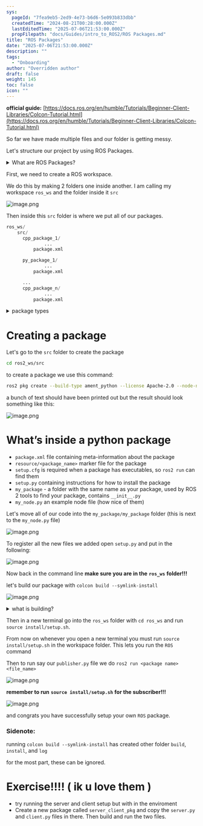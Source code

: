 ```yaml
---
sys:
  pageId: "7fea9eb5-2ed9-4e73-b6d6-5e093b833dbb"
  createdTime: "2024-08-21T00:28:00.000Z"
  lastEditedTime: "2025-07-06T21:53:00.000Z"
  propFilepath: "docs/Guides/intro_to_ROS2/ROS Packages.md"
title: "ROS Packages"
date: "2025-07-06T21:53:00.000Z"
description: ""
tags:
  - "Onboarding"
author: "Overridden author"
draft: false
weight: 145
toc: false
icon: ""
---
```


**official guide:** [https://docs.ros.org/en/humble/Tutorials/Beginner-Client-Libraries/Colcon-Tutorial.html](https://docs.ros.org/en/humble/Tutorials/Beginner-Client-Libraries/Colcon-Tutorial.html)

So far we have made multiple files and our folder is getting messy.

Let's structure our project by using ROS Packages.

<details>
      <summary>What are ROS Packages?</summary>
      ROS Packages are, as the name implies, packages of code that are highly sharable between ROS developers.
  </details>

First, we need to create a ROS workspace.

We do this by making 2 folders one inside another. I am calling my workspace `ros_ws` and the folder inside it `src`

![image.png](https://prod-files-secure.s3.us-west-2.amazonaws.com/d518164a-d88e-44d1-a4ee-3adb3bd8bce0/70706947-fd18-4537-a67b-e12946812d31/image.png?X-Amz-Algorithm=AWS4-HMAC-SHA256&X-Amz-Content-Sha256=UNSIGNED-PAYLOAD&X-Amz-Credential=ASIAZI2LB466ZZWMKL3I%2F20250725%2Fus-west-2%2Fs3%2Faws4_request&X-Amz-Date=20250725T171145Z&X-Amz-Expires=3600&X-Amz-Security-Token=IQoJb3JpZ2luX2VjEB8aCXVzLXdlc3QtMiJGMEQCIHZr%2FOkmpswUYX1YGJHcedkhOnJYFYuZ%2F5DoTHVycASdAiA7pu1p4be9Tg%2B8LS4gDC1fZWihsHcVfZ6EPG2Xpfkv8Cr%2FAwhIEAAaDDYzNzQyMzE4MzgwNSIMGF6AjtSKErHv%2BeQFKtwD419qTZybhXQDWVk9%2FRi76QkuuJCyVVquO6BIT1huHLGzcNbQIQOVKNOV9WIF%2FxmImDXGwT62IaDlz7mBvPpK299YinInJPGkTZzBcj%2FiSTjQ9%2BMCz%2B6ah2xQqpelSrgAu4jggnKIT4VFkEza%2FqpRyoiSaYgjDpd5TWj1zF%2Fl3A44c3P%2F1ImcWPCTOz2ERHwjOuo6slugxuZnYjObei7Dzz2Wglj5au2aF955nUBnJ1nG%2FEi7uZ6ebnrel2a4tGNaEkgleKew6oyFlar1aT3l7e6IStXQ%2By3zl3EFKaHolJRtXYN%2BPGiGGBenD1L%2BaeXqk%2BaBs4t7Ix7HZTEp5rgyP6DnpElIXrKhaSl2FzeaBgj%2BkJ9TS6vIEcBhGaqIE%2Bko7ncOOXJRVx0hT2fyO5AgwOR7qBhuhXHWjPldxSCbz6dkfiQ10piJ%2BYsHwiPVU7SmXoN2FCfJougqUYbu5qOcmICo5wa8YX1dkGj1JY5fwcfuwLGQSkpDyI57hOc71K%2FTctW90SHjh4Vx5PFDYqoZqgXRyGafX0do0dvAgZMaUrYbmWMX44qGwYIRl%2Bp45RthbNDVYlAc5op3ogc87gVXJhQTyOSjC1HodGG5H9KfOf5g6XJ6S1WgLUZnEEIw5byOxAY6pgEArcg8MqPH0bosZ8Of9cwPjtQVDilVlCtOLeI8JBeiEwcv7RgWY32btvwDJfwhH9zTeKrzss2ZJNv25ZXUEM9vFZOk0PhnQZDfxfn7pmWN1KXhdRXIUu6cgv6YcteA4rUuCVvnIzEwTqKBxQ2%2BymXXMxLSO29VDCGJjiktw3rXLk22E97uvliIp4AKfnW1LY5yPNRbU%2BOYOSwW6Xhg9iTVdaBGCh3r&X-Amz-Signature=740c52bfb151e2a530ffc094181a6925d9efe600dcb383d5ba2a4ffde38973f2&X-Amz-SignedHeaders=host&x-amz-checksum-mode=ENABLED&x-id=GetObject)

Then inside this `src` folder is where we put all of our packages.

```python
ros_ws/
    src/
      cpp_package_1/
		      ...
          package.xml

      py_package_1/
		      ...
          package.xml

      ...
      cpp_package_n/
		      ...
          package.xml

```

<details>

<summary>package types</summary>

packages can be either `C++` or python.

the intern file structure is different for each but for this guide we will stick to creating python packages

</details>

# Creating a package

Let's go to the `src` folder to create the package

```bash
cd ros2_ws/src
```

to create a package we use this command:

```bash
ros2 pkg create --build-type ament_python --license Apache-2.0 --node-name my_node my_package
```

a bunch of text should have been printed out but the result should look something like this:

![image.png](https://prod-files-secure.s3.us-west-2.amazonaws.com/d518164a-d88e-44d1-a4ee-3adb3bd8bce0/e6cf1e3f-8512-4a3e-b131-079f800bf3e8/image.png?X-Amz-Algorithm=AWS4-HMAC-SHA256&X-Amz-Content-Sha256=UNSIGNED-PAYLOAD&X-Amz-Credential=ASIAZI2LB466ZZWMKL3I%2F20250725%2Fus-west-2%2Fs3%2Faws4_request&X-Amz-Date=20250725T171145Z&X-Amz-Expires=3600&X-Amz-Security-Token=IQoJb3JpZ2luX2VjEB8aCXVzLXdlc3QtMiJGMEQCIHZr%2FOkmpswUYX1YGJHcedkhOnJYFYuZ%2F5DoTHVycASdAiA7pu1p4be9Tg%2B8LS4gDC1fZWihsHcVfZ6EPG2Xpfkv8Cr%2FAwhIEAAaDDYzNzQyMzE4MzgwNSIMGF6AjtSKErHv%2BeQFKtwD419qTZybhXQDWVk9%2FRi76QkuuJCyVVquO6BIT1huHLGzcNbQIQOVKNOV9WIF%2FxmImDXGwT62IaDlz7mBvPpK299YinInJPGkTZzBcj%2FiSTjQ9%2BMCz%2B6ah2xQqpelSrgAu4jggnKIT4VFkEza%2FqpRyoiSaYgjDpd5TWj1zF%2Fl3A44c3P%2F1ImcWPCTOz2ERHwjOuo6slugxuZnYjObei7Dzz2Wglj5au2aF955nUBnJ1nG%2FEi7uZ6ebnrel2a4tGNaEkgleKew6oyFlar1aT3l7e6IStXQ%2By3zl3EFKaHolJRtXYN%2BPGiGGBenD1L%2BaeXqk%2BaBs4t7Ix7HZTEp5rgyP6DnpElIXrKhaSl2FzeaBgj%2BkJ9TS6vIEcBhGaqIE%2Bko7ncOOXJRVx0hT2fyO5AgwOR7qBhuhXHWjPldxSCbz6dkfiQ10piJ%2BYsHwiPVU7SmXoN2FCfJougqUYbu5qOcmICo5wa8YX1dkGj1JY5fwcfuwLGQSkpDyI57hOc71K%2FTctW90SHjh4Vx5PFDYqoZqgXRyGafX0do0dvAgZMaUrYbmWMX44qGwYIRl%2Bp45RthbNDVYlAc5op3ogc87gVXJhQTyOSjC1HodGG5H9KfOf5g6XJ6S1WgLUZnEEIw5byOxAY6pgEArcg8MqPH0bosZ8Of9cwPjtQVDilVlCtOLeI8JBeiEwcv7RgWY32btvwDJfwhH9zTeKrzss2ZJNv25ZXUEM9vFZOk0PhnQZDfxfn7pmWN1KXhdRXIUu6cgv6YcteA4rUuCVvnIzEwTqKBxQ2%2BymXXMxLSO29VDCGJjiktw3rXLk22E97uvliIp4AKfnW1LY5yPNRbU%2BOYOSwW6Xhg9iTVdaBGCh3r&X-Amz-Signature=53f0ef23a4bc8a430092447ec10c8056a0fb8df9b233813bfbac49a7bff1737a&X-Amz-SignedHeaders=host&x-amz-checksum-mode=ENABLED&x-id=GetObject)

# What’s inside a python package

- `package.xml` file containing meta-information about the package
- `resource/<package_name>` marker file for the package
- `setup.cfg` is required when a package has executables, so `ros2 run` can find them
- `setup.py` containing instructions for how to install the package
- `my_package` - a folder with the same name as your package, used by ROS 2 tools to find your package, contains `__init__.py`
- `my_node.py` an example node file (how nice of them)

Let's move all of our code into the `my_package/my_package` folder (this is next to the `my_node.py` file)

![image.png](https://prod-files-secure.s3.us-west-2.amazonaws.com/d518164a-d88e-44d1-a4ee-3adb3bd8bce0/9ce58f11-0da9-4d3e-b86d-506a9685d378/image.png?X-Amz-Algorithm=AWS4-HMAC-SHA256&X-Amz-Content-Sha256=UNSIGNED-PAYLOAD&X-Amz-Credential=ASIAZI2LB466ZZWMKL3I%2F20250725%2Fus-west-2%2Fs3%2Faws4_request&X-Amz-Date=20250725T171145Z&X-Amz-Expires=3600&X-Amz-Security-Token=IQoJb3JpZ2luX2VjEB8aCXVzLXdlc3QtMiJGMEQCIHZr%2FOkmpswUYX1YGJHcedkhOnJYFYuZ%2F5DoTHVycASdAiA7pu1p4be9Tg%2B8LS4gDC1fZWihsHcVfZ6EPG2Xpfkv8Cr%2FAwhIEAAaDDYzNzQyMzE4MzgwNSIMGF6AjtSKErHv%2BeQFKtwD419qTZybhXQDWVk9%2FRi76QkuuJCyVVquO6BIT1huHLGzcNbQIQOVKNOV9WIF%2FxmImDXGwT62IaDlz7mBvPpK299YinInJPGkTZzBcj%2FiSTjQ9%2BMCz%2B6ah2xQqpelSrgAu4jggnKIT4VFkEza%2FqpRyoiSaYgjDpd5TWj1zF%2Fl3A44c3P%2F1ImcWPCTOz2ERHwjOuo6slugxuZnYjObei7Dzz2Wglj5au2aF955nUBnJ1nG%2FEi7uZ6ebnrel2a4tGNaEkgleKew6oyFlar1aT3l7e6IStXQ%2By3zl3EFKaHolJRtXYN%2BPGiGGBenD1L%2BaeXqk%2BaBs4t7Ix7HZTEp5rgyP6DnpElIXrKhaSl2FzeaBgj%2BkJ9TS6vIEcBhGaqIE%2Bko7ncOOXJRVx0hT2fyO5AgwOR7qBhuhXHWjPldxSCbz6dkfiQ10piJ%2BYsHwiPVU7SmXoN2FCfJougqUYbu5qOcmICo5wa8YX1dkGj1JY5fwcfuwLGQSkpDyI57hOc71K%2FTctW90SHjh4Vx5PFDYqoZqgXRyGafX0do0dvAgZMaUrYbmWMX44qGwYIRl%2Bp45RthbNDVYlAc5op3ogc87gVXJhQTyOSjC1HodGG5H9KfOf5g6XJ6S1WgLUZnEEIw5byOxAY6pgEArcg8MqPH0bosZ8Of9cwPjtQVDilVlCtOLeI8JBeiEwcv7RgWY32btvwDJfwhH9zTeKrzss2ZJNv25ZXUEM9vFZOk0PhnQZDfxfn7pmWN1KXhdRXIUu6cgv6YcteA4rUuCVvnIzEwTqKBxQ2%2BymXXMxLSO29VDCGJjiktw3rXLk22E97uvliIp4AKfnW1LY5yPNRbU%2BOYOSwW6Xhg9iTVdaBGCh3r&X-Amz-Signature=ee78618fe392ed1119a54091aa8fc7a36225f3dea8a1472c6038afb9a1877611&X-Amz-SignedHeaders=host&x-amz-checksum-mode=ENABLED&x-id=GetObject)

To register all the new files we added open `setup.py` and put in the following:

![image.png](https://prod-files-secure.s3.us-west-2.amazonaws.com/d518164a-d88e-44d1-a4ee-3adb3bd8bce0/1cd7c262-4cae-4496-9d75-c178537d24a2/image.png?X-Amz-Algorithm=AWS4-HMAC-SHA256&X-Amz-Content-Sha256=UNSIGNED-PAYLOAD&X-Amz-Credential=ASIAZI2LB466ZZWMKL3I%2F20250725%2Fus-west-2%2Fs3%2Faws4_request&X-Amz-Date=20250725T171145Z&X-Amz-Expires=3600&X-Amz-Security-Token=IQoJb3JpZ2luX2VjEB8aCXVzLXdlc3QtMiJGMEQCIHZr%2FOkmpswUYX1YGJHcedkhOnJYFYuZ%2F5DoTHVycASdAiA7pu1p4be9Tg%2B8LS4gDC1fZWihsHcVfZ6EPG2Xpfkv8Cr%2FAwhIEAAaDDYzNzQyMzE4MzgwNSIMGF6AjtSKErHv%2BeQFKtwD419qTZybhXQDWVk9%2FRi76QkuuJCyVVquO6BIT1huHLGzcNbQIQOVKNOV9WIF%2FxmImDXGwT62IaDlz7mBvPpK299YinInJPGkTZzBcj%2FiSTjQ9%2BMCz%2B6ah2xQqpelSrgAu4jggnKIT4VFkEza%2FqpRyoiSaYgjDpd5TWj1zF%2Fl3A44c3P%2F1ImcWPCTOz2ERHwjOuo6slugxuZnYjObei7Dzz2Wglj5au2aF955nUBnJ1nG%2FEi7uZ6ebnrel2a4tGNaEkgleKew6oyFlar1aT3l7e6IStXQ%2By3zl3EFKaHolJRtXYN%2BPGiGGBenD1L%2BaeXqk%2BaBs4t7Ix7HZTEp5rgyP6DnpElIXrKhaSl2FzeaBgj%2BkJ9TS6vIEcBhGaqIE%2Bko7ncOOXJRVx0hT2fyO5AgwOR7qBhuhXHWjPldxSCbz6dkfiQ10piJ%2BYsHwiPVU7SmXoN2FCfJougqUYbu5qOcmICo5wa8YX1dkGj1JY5fwcfuwLGQSkpDyI57hOc71K%2FTctW90SHjh4Vx5PFDYqoZqgXRyGafX0do0dvAgZMaUrYbmWMX44qGwYIRl%2Bp45RthbNDVYlAc5op3ogc87gVXJhQTyOSjC1HodGG5H9KfOf5g6XJ6S1WgLUZnEEIw5byOxAY6pgEArcg8MqPH0bosZ8Of9cwPjtQVDilVlCtOLeI8JBeiEwcv7RgWY32btvwDJfwhH9zTeKrzss2ZJNv25ZXUEM9vFZOk0PhnQZDfxfn7pmWN1KXhdRXIUu6cgv6YcteA4rUuCVvnIzEwTqKBxQ2%2BymXXMxLSO29VDCGJjiktw3rXLk22E97uvliIp4AKfnW1LY5yPNRbU%2BOYOSwW6Xhg9iTVdaBGCh3r&X-Amz-Signature=b8c7833821052111de1f9dfcdce8c11b75ca1a9347daba51f913107e5ecea4fd&X-Amz-SignedHeaders=host&x-amz-checksum-mode=ENABLED&x-id=GetObject)

Now back in the command line **make sure you are in the** **`ros_ws`** **folder!!!**

let's build our package with `colcon build --symlink-install`

![image.png](https://prod-files-secure.s3.us-west-2.amazonaws.com/d518164a-d88e-44d1-a4ee-3adb3bd8bce0/2f2a0d27-b173-48fd-b189-5f5c0ce65619/image.png?X-Amz-Algorithm=AWS4-HMAC-SHA256&X-Amz-Content-Sha256=UNSIGNED-PAYLOAD&X-Amz-Credential=ASIAZI2LB466ZZWMKL3I%2F20250725%2Fus-west-2%2Fs3%2Faws4_request&X-Amz-Date=20250725T171145Z&X-Amz-Expires=3600&X-Amz-Security-Token=IQoJb3JpZ2luX2VjEB8aCXVzLXdlc3QtMiJGMEQCIHZr%2FOkmpswUYX1YGJHcedkhOnJYFYuZ%2F5DoTHVycASdAiA7pu1p4be9Tg%2B8LS4gDC1fZWihsHcVfZ6EPG2Xpfkv8Cr%2FAwhIEAAaDDYzNzQyMzE4MzgwNSIMGF6AjtSKErHv%2BeQFKtwD419qTZybhXQDWVk9%2FRi76QkuuJCyVVquO6BIT1huHLGzcNbQIQOVKNOV9WIF%2FxmImDXGwT62IaDlz7mBvPpK299YinInJPGkTZzBcj%2FiSTjQ9%2BMCz%2B6ah2xQqpelSrgAu4jggnKIT4VFkEza%2FqpRyoiSaYgjDpd5TWj1zF%2Fl3A44c3P%2F1ImcWPCTOz2ERHwjOuo6slugxuZnYjObei7Dzz2Wglj5au2aF955nUBnJ1nG%2FEi7uZ6ebnrel2a4tGNaEkgleKew6oyFlar1aT3l7e6IStXQ%2By3zl3EFKaHolJRtXYN%2BPGiGGBenD1L%2BaeXqk%2BaBs4t7Ix7HZTEp5rgyP6DnpElIXrKhaSl2FzeaBgj%2BkJ9TS6vIEcBhGaqIE%2Bko7ncOOXJRVx0hT2fyO5AgwOR7qBhuhXHWjPldxSCbz6dkfiQ10piJ%2BYsHwiPVU7SmXoN2FCfJougqUYbu5qOcmICo5wa8YX1dkGj1JY5fwcfuwLGQSkpDyI57hOc71K%2FTctW90SHjh4Vx5PFDYqoZqgXRyGafX0do0dvAgZMaUrYbmWMX44qGwYIRl%2Bp45RthbNDVYlAc5op3ogc87gVXJhQTyOSjC1HodGG5H9KfOf5g6XJ6S1WgLUZnEEIw5byOxAY6pgEArcg8MqPH0bosZ8Of9cwPjtQVDilVlCtOLeI8JBeiEwcv7RgWY32btvwDJfwhH9zTeKrzss2ZJNv25ZXUEM9vFZOk0PhnQZDfxfn7pmWN1KXhdRXIUu6cgv6YcteA4rUuCVvnIzEwTqKBxQ2%2BymXXMxLSO29VDCGJjiktw3rXLk22E97uvliIp4AKfnW1LY5yPNRbU%2BOYOSwW6Xhg9iTVdaBGCh3r&X-Amz-Signature=e4625b53f5de8924d0279e42a06c57c6480479f5fe2abbd29fcdcf542f0161aa&X-Amz-SignedHeaders=host&x-amz-checksum-mode=ENABLED&x-id=GetObject)

<details>

<summary>what is building?</summary>

if you are a CS major at Rose-Hulman you will learn the answer to this in CSSE132

but TLDR; is it combines all the code files into one program that can be run easily 

</details>

Then in a new terminal go into the `ros_ws` folder with `cd ros_ws` and run `source install/setup.sh`. 

From now on whenever you open a new terminal you must run `source install/setup.sh` in the workspace folder. This lets you run the `ROS` command

Then to run say our `publisher.py` file we do `ros2 run <package name> <file_name>`

![image.png](https://prod-files-secure.s3.us-west-2.amazonaws.com/d518164a-d88e-44d1-a4ee-3adb3bd8bce0/4f4b1219-3a44-4632-aa0a-ce3471699f59/image.png?X-Amz-Algorithm=AWS4-HMAC-SHA256&X-Amz-Content-Sha256=UNSIGNED-PAYLOAD&X-Amz-Credential=ASIAZI2LB466ZZWMKL3I%2F20250725%2Fus-west-2%2Fs3%2Faws4_request&X-Amz-Date=20250725T171145Z&X-Amz-Expires=3600&X-Amz-Security-Token=IQoJb3JpZ2luX2VjEB8aCXVzLXdlc3QtMiJGMEQCIHZr%2FOkmpswUYX1YGJHcedkhOnJYFYuZ%2F5DoTHVycASdAiA7pu1p4be9Tg%2B8LS4gDC1fZWihsHcVfZ6EPG2Xpfkv8Cr%2FAwhIEAAaDDYzNzQyMzE4MzgwNSIMGF6AjtSKErHv%2BeQFKtwD419qTZybhXQDWVk9%2FRi76QkuuJCyVVquO6BIT1huHLGzcNbQIQOVKNOV9WIF%2FxmImDXGwT62IaDlz7mBvPpK299YinInJPGkTZzBcj%2FiSTjQ9%2BMCz%2B6ah2xQqpelSrgAu4jggnKIT4VFkEza%2FqpRyoiSaYgjDpd5TWj1zF%2Fl3A44c3P%2F1ImcWPCTOz2ERHwjOuo6slugxuZnYjObei7Dzz2Wglj5au2aF955nUBnJ1nG%2FEi7uZ6ebnrel2a4tGNaEkgleKew6oyFlar1aT3l7e6IStXQ%2By3zl3EFKaHolJRtXYN%2BPGiGGBenD1L%2BaeXqk%2BaBs4t7Ix7HZTEp5rgyP6DnpElIXrKhaSl2FzeaBgj%2BkJ9TS6vIEcBhGaqIE%2Bko7ncOOXJRVx0hT2fyO5AgwOR7qBhuhXHWjPldxSCbz6dkfiQ10piJ%2BYsHwiPVU7SmXoN2FCfJougqUYbu5qOcmICo5wa8YX1dkGj1JY5fwcfuwLGQSkpDyI57hOc71K%2FTctW90SHjh4Vx5PFDYqoZqgXRyGafX0do0dvAgZMaUrYbmWMX44qGwYIRl%2Bp45RthbNDVYlAc5op3ogc87gVXJhQTyOSjC1HodGG5H9KfOf5g6XJ6S1WgLUZnEEIw5byOxAY6pgEArcg8MqPH0bosZ8Of9cwPjtQVDilVlCtOLeI8JBeiEwcv7RgWY32btvwDJfwhH9zTeKrzss2ZJNv25ZXUEM9vFZOk0PhnQZDfxfn7pmWN1KXhdRXIUu6cgv6YcteA4rUuCVvnIzEwTqKBxQ2%2BymXXMxLSO29VDCGJjiktw3rXLk22E97uvliIp4AKfnW1LY5yPNRbU%2BOYOSwW6Xhg9iTVdaBGCh3r&X-Amz-Signature=7b354e1bc83956537b5cc5845e6c0cc600655a5eece6994ff72ca8f77a87efa1&X-Amz-SignedHeaders=host&x-amz-checksum-mode=ENABLED&x-id=GetObject)

**remember to run** **`source install/setup.sh`** **for the subscriber!!!**

![image.png](https://prod-files-secure.s3.us-west-2.amazonaws.com/d518164a-d88e-44d1-a4ee-3adb3bd8bce0/02121119-dad4-49ec-8356-c956108b4243/image.png?X-Amz-Algorithm=AWS4-HMAC-SHA256&X-Amz-Content-Sha256=UNSIGNED-PAYLOAD&X-Amz-Credential=ASIAZI2LB466ZZWMKL3I%2F20250725%2Fus-west-2%2Fs3%2Faws4_request&X-Amz-Date=20250725T171145Z&X-Amz-Expires=3600&X-Amz-Security-Token=IQoJb3JpZ2luX2VjEB8aCXVzLXdlc3QtMiJGMEQCIHZr%2FOkmpswUYX1YGJHcedkhOnJYFYuZ%2F5DoTHVycASdAiA7pu1p4be9Tg%2B8LS4gDC1fZWihsHcVfZ6EPG2Xpfkv8Cr%2FAwhIEAAaDDYzNzQyMzE4MzgwNSIMGF6AjtSKErHv%2BeQFKtwD419qTZybhXQDWVk9%2FRi76QkuuJCyVVquO6BIT1huHLGzcNbQIQOVKNOV9WIF%2FxmImDXGwT62IaDlz7mBvPpK299YinInJPGkTZzBcj%2FiSTjQ9%2BMCz%2B6ah2xQqpelSrgAu4jggnKIT4VFkEza%2FqpRyoiSaYgjDpd5TWj1zF%2Fl3A44c3P%2F1ImcWPCTOz2ERHwjOuo6slugxuZnYjObei7Dzz2Wglj5au2aF955nUBnJ1nG%2FEi7uZ6ebnrel2a4tGNaEkgleKew6oyFlar1aT3l7e6IStXQ%2By3zl3EFKaHolJRtXYN%2BPGiGGBenD1L%2BaeXqk%2BaBs4t7Ix7HZTEp5rgyP6DnpElIXrKhaSl2FzeaBgj%2BkJ9TS6vIEcBhGaqIE%2Bko7ncOOXJRVx0hT2fyO5AgwOR7qBhuhXHWjPldxSCbz6dkfiQ10piJ%2BYsHwiPVU7SmXoN2FCfJougqUYbu5qOcmICo5wa8YX1dkGj1JY5fwcfuwLGQSkpDyI57hOc71K%2FTctW90SHjh4Vx5PFDYqoZqgXRyGafX0do0dvAgZMaUrYbmWMX44qGwYIRl%2Bp45RthbNDVYlAc5op3ogc87gVXJhQTyOSjC1HodGG5H9KfOf5g6XJ6S1WgLUZnEEIw5byOxAY6pgEArcg8MqPH0bosZ8Of9cwPjtQVDilVlCtOLeI8JBeiEwcv7RgWY32btvwDJfwhH9zTeKrzss2ZJNv25ZXUEM9vFZOk0PhnQZDfxfn7pmWN1KXhdRXIUu6cgv6YcteA4rUuCVvnIzEwTqKBxQ2%2BymXXMxLSO29VDCGJjiktw3rXLk22E97uvliIp4AKfnW1LY5yPNRbU%2BOYOSwW6Xhg9iTVdaBGCh3r&X-Amz-Signature=9e23521c110da381f17b0a5d5ffaa382231a247bcf06f4b5ee00c74c3b9c70d6&X-Amz-SignedHeaders=host&x-amz-checksum-mode=ENABLED&x-id=GetObject)

and congrats you have successfully setup your own `ROS` package.

### Sidenote:

running `colcon build --symlink-install` has created other folder `build`, `install`, and `log`

for the most part, these can be ignored.

# Exercise!!!! ( ik u love them )

- try running the server and client setup but with in the enviroment
- Create a new package called `server_client_pkg` and copy the `server.py` and `client.py` files in there. Then build and run the two files.
